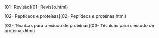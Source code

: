 [01- Revisão](01- Revisão.html)

[02- Peptídeos e proteínas](02- Peptídeos e proteínas.html)

[03- Técnicas para o estudo de proteínas](03- Técnicas para o estudo de proteínas.html)

